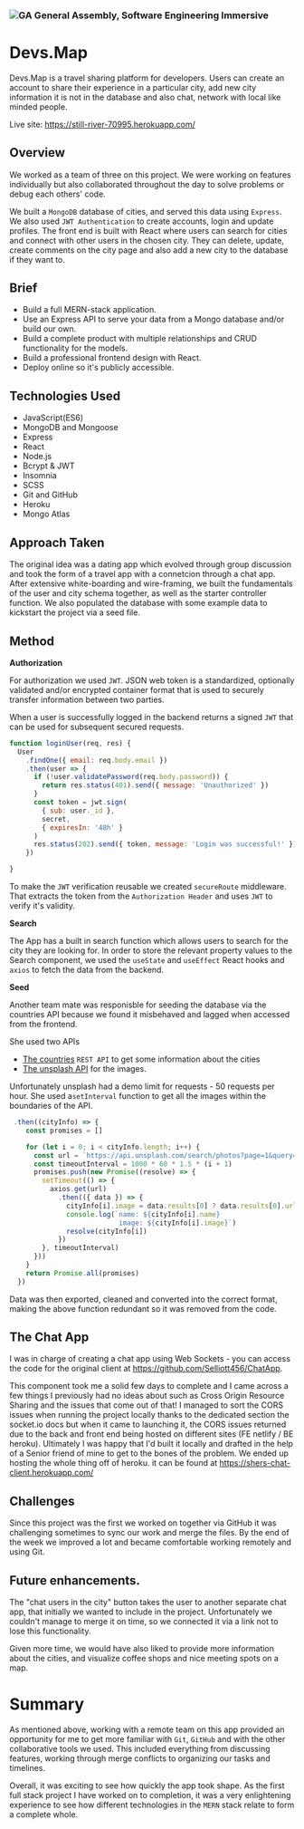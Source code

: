 ### ![GA](https://cloud.githubusercontent.com/assets/40461/8183776/469f976e-1432-11e5-8199-6ac91363302b.png) General Assembly, Software Engineering Immersive 
 
# Devs.Map 

Devs.Map is a travel sharing platform for developers.
Users can create an account to share their experience in a particular city, add new city information it is not in the database and also chat, network with local like minded people.

Live site: https://still-river-70995.herokuapp.com/
 
## Overview
We worked as a team of three on this project. We were working on features individually but also collaborated throughout the day to solve problems or debug each others' code.
 
We built a `MongoDB` database of cities, and served this data using `Express`. We also used `JWT Authentication` to create accounts, login and update profiles. The front end is built with React where users can search for cities and connect with other users in the chosen city. They can delete, update, create comments on the city page and also add a new city to the database if they want to.
 
## Brief

- Build a full MERN-stack application.
- Use an Express API to serve your data from a Mongo database and/or build our own.
- Build a complete product with multiple relationships and CRUD functionality for the models.
- Build a professional frontend design with React.
- Deploy online so it's publicly accessible.
 
## Technologies Used

- JavaScript(ES6)
- MongoDB and Mongoose
- Express
- React
- Node.js
- Bcrypt & JWT
- Insomnia 
- SCSS
- Git and GitHub
- Heroku
- Mongo Atlas 
   
## Approach Taken

The original idea was a dating app which evolved through group discussion and took the form of a travel app with a connetcion through a chat app. 
After extensive white-boarding and wire-framing, we built the fundamentals of the user and city schema together, as well as the starter controller function. We also populated the database with some example data to kickstart the project via a seed file. 

## Method
 
**Authorization**

For authorization we used `JWT`.
JSON web token is a standardized, optionally validated and/or encrypted container format that is used to securely transfer information between two parties.

When a user is successfully logged in the backend returns a signed `JWT` that can be used for subsequent secured requests.
```javaScript
function loginUser(req, res) {
  User
    .findOne({ email: req.body.email })
    .then(user => {
      if (!user.validatePassword(req.body.password)) {
        return res.status(401).send({ message: 'Unauthorized' })
      }
      const token = jwt.sign(
        { sub: user._id },
        secret,
        { expiresIn: '48h' }
      )
      res.status(202).send({ token, message: 'Login was successful!' })
    })

}
```
To make the `JWT` verification reusable we created `secureRoute` middleware. That extracts the token from the `Authorization Header` and uses `JWT` to verify it's validity. 

**Search** 

The App has a built in search function which allows users to search for the city they are looking for.
In order to store the relevant property values to the Search component, we used the `useState` and `useEffect` React hooks and `axios` to fetch the data from the backend.

**Seed**

Another team mate was responisble for seeding the database via the countries API because we found it misbehaved and lagged when accessed from the frontend.

She used two APIs
- [The countries](https://restcountries.eu/) `REST API` to get some information about the cities
- [The unsplash API](https://unsplash.com/developers) for the images.

Unfortunately unsplash had a demo limit for requests - 50 requests per hour. She used a`setInterval` function to get all the images within the boundaries of the API.

```javaScript
 .then((cityInfo) => {
    const promises = []

    for (let i = 0; i < cityInfo.length; i++) {
      const url = `https://api.unsplash.com/search/photos?page=1&query=${encodeURIComponent(cityInfo[i].name)}&client_id=${CLIENT_ID}`
      const timeoutInterval = 1000 * 60 * 1.5 * (i + 1)
      promises.push(new Promise((resolve) => {
        setTimeout(() => {
          axios.get(url)
            .then(({ data }) => {
              cityInfo[i].image = data.results[0] ? data.results[0].urls.full : ''
              console.log(`name: ${cityInfo[i].name}
                           image: ${cityInfo[i].image}`)
              resolve(cityInfo[i])
            })
        }, timeoutInterval)
      }))
    }
    return Promise.all(promises)
  })
```
Data was then exported, cleaned and converted into the correct format, making the above function redundant so it was removed from the code.

## The Chat App

I was in charge of creating a chat app using Web Sockets - you can access the code for the original client at https://github.com/Selliott456/ChatApp. 

This component took me a solid few days to complete and I came across a few things I previously had no ideas about such as Cross Origin Resource Sharing and the issues that come out of that! I managed to sort the CORS issues when running the project locally thanks to the dedicated section the socket.io docs but when it came to launching it, the CORS issues returned due to the back and front end being hosted on different sites (FE netlify / BE heroku). Ultimately I was happy that I'd built it locally and drafted in the help of a Senior friend of mine to get to the bones of the problem. We ended up hosting the whole thing off of heroku. it can be found at https://shers-chat-client.herokuapp.com/


## Challenges
Since this project was the first we worked on together via GitHub it was challenging sometimes to sync our work and merge the files. By the end of the week we improved a lot and became comfortable working remotely and using Git.
 
## Future enhancements.

The "chat users in the city" button takes the user to another separate chat app, that initially we wanted to include in the project. Unfortunately we couldn't manage to merge it on time, so we connected it via a link not to lose this functionality. 

Given more time, we would have also liked to provide more information about the cities, and visualize coffee shops and nice meeting spots on a map.
 
 
# Summary
 
As mentioned above, working with a remote team on this app provided an opportunity for me to get more familiar with `Git`, `GitHub` and with the other collaborative tools we used. This included everything from discussing features, working through merge conflicts to organizing our tasks and timelines. 

Overall, it was exciting to see how quickly the app took shape.
As the first full stack project I have worked on to completion, it was a very enlightening experience to see how different technologies in the `MERN` stack relate to form a complete whole.



